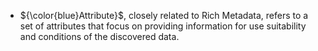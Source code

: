  * ${\color{blue}Attribute}$, closely related to Rich Metadata, refers to a set of attributes that focus on providing information for use suitability and conditions of the discovered data.
